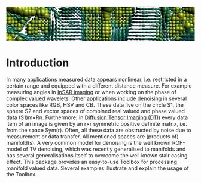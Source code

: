 ![MVIRT Banner](MVIRT_banner.png)
# Introduction

In many applications measured data appears nonlinear, i.e. restricted in a certain range and equipped with a different distance measure. For example measuring angles in [InSAR imaging](http://de.wikipedia.org/wiki/Interferometric_Synthetic_Aperture_Radar) or when working on the phase of complex valued wavelets. Other applications include denoising in several color spaces like RGB, HSV and CB. These data live on the circle S1, the sphere S2 and vector spaces of combined real valued and phase valued data (S1)m×Rn. Furthermore, in [Diffusion Tensor Imaging (DTI)](https://en.wikipedia.org/wiki/Diffusion_MRI) every data item of an image is given by an r×r  symmetric positive definite matrix, i.e. from the space Sym(r). Often, all these data are obstructed by noise due to measurement or data transfer. All mentioned spaces are (products of) manifold(s). A very common model for denoising is the well known ROF-model of TV denoising, which was recently generalised to manifolds and has several generalisations itself to overcome the well known stair casing effect. This package provides an easy-to-use Toolbox for processing manifold valued data. Several examples illustrate and explain the usage of the Toolbox.
